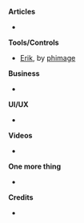 **Articles** 

* 

**Tools/Controls**

* [Erik](https://github.com/phimage/Erik), by [phimage](https://github.com/phimage)  

**Business**

* 

**UI/UX**

* 

**Videos**

* 

**One more thing**

* 

**Credits**

* 
